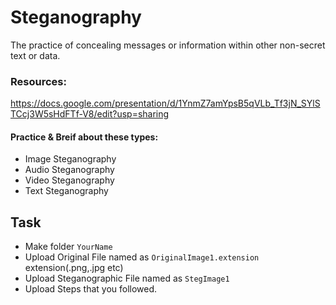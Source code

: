 # Steganography
The practice of concealing messages or information within other non-secret text or data.


### Resources: 
https://docs.google.com/presentation/d/1YnmZ7amYpsB5qVLb_Tf3jN_SYlSTCcj3W5sHdFTf-V8/edit?usp=sharing

#### Practice & Breif about these types: 
- Image Steganography
- Audio Steganography
- Video Steganography
- Text Steganography

## Task
- Make folder `YourName`
- Upload Original File named as `OriginalImage1.extension` extension(.png,.jpg etc) 
- Upload Steganographic File named as `StegImage1`
- Upload Steps that you followed.
